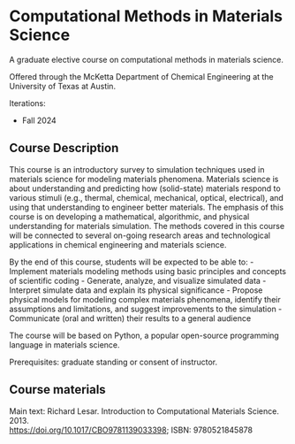 # Computational Methods in Materials Science
A graduate elective course on computational methods in materials science.

Offered through the McKetta Department of Chemical Engineering at the University of Texas at Austin.

Iterations:
- Fall 2024

## Course Description
This course is an introductory survey to simulation techniques used in materials science for modeling materials phenomena. 
Materials science is about understanding and predicting how (solid-state) materials respond to various stimuli (e.g., thermal, chemical, mechanical, optical, electrical), and using that understanding to engineer better materials. 
The emphasis of this course is on developing a mathematical, algorithmic, and physical understanding for materials simulation. 
The methods covered in this course will be connected to several on-going research areas and technological applications in chemical engineering and materials science. 

By the end of this course, students will be expected to be able to:
    - Implement materials modeling methods using basic principles and concepts of scientific coding
    - Generate, analyze, and visualize simulated data
    - Interpret simulate data and explain its physical significance
    - Propose physical models for modeling complex materials phenomena, identify their assumptions and limitations, and suggest improvements to the simulation
    - Communicate (oral and written) their results to a general audience

The course will be based on Python, a popular open-source programming language in materials science. 

Prerequisites: graduate standing or consent of instructor.

## Course materials
Main text: 
Richard Lesar. Introduction to Computational Materials Science. 2013.  
https://doi.org/10.1017/CBO9781139033398; ISBN: 9780521845878
